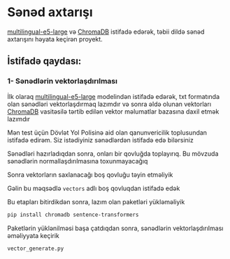# Sənəd axtarışı
[multilingual-e5-large](https://huggingface.co/intfloat/multilingual-e5-large) və [ChromaDB](https://www.trychroma.com/) istifadə edərək, təbii dildə sənəd axtarışını həyata keçirən proyekt.


## İstifadə qaydası:


### 1- Sənədlərin vektorlaşdırılması

İlk olaraq [multilingual-e5-large](https://huggingface.co/intfloat/multilingual-e5-large) modelindən istifadə edərək, txt formatında olan sənədləri vektorlaşdırmaq lazımdır və sonra əldə olunan vektorları [ChromaDB](https://www.trychroma.com/) vasitəsilə tərtib edilən vektor məlumatlar bazasına daxil etmək lazımdır

Mən test üçün Dövlət Yol Polisinə aid olan qanunvericilik toplusundan istifadə edirəm. Siz istədiyiniz sənədlərdən istifadə edə bilərsiniz

Sənədləri hazırladıqdan sonra, onları bir qovluğda toplayırıq. Bu mövzuda sənədlərin normallaşdırılmasına toxunmayacağıq

Sonra vektorların saxlanacağı boş qovluğu təyin etməliyik

Gəlin bu məqsədlə `vectors` adlı boş qovluqdan istifadə edək

Bu etapları bitirdikdən sonra, lazım olan paketləri yükləməliyik

```bash
pip install chromadb sentence-transformers
```

Paketlərin yüklənilməsi başa çatdıqdan sonra, sənədlərin vektorlaşdırılması əməliyyata keçirik

```bash
vector_generate.py
```

